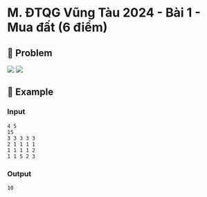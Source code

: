 # M. ĐTQG Vũng Tàu 2024 - Bài 1 - Mua đất (6 điểm)

## 📖 Problem

![](https://espresso.codeforces.com/acd2b9547474461c2387832feb571cc1833ca949.png)
![](https://espresso.codeforces.com/8a011aa5d4c38cde12debdc9819546327c451fd1.png)


## 🧠 Example

### Input

```text
4 5
15
3 3 3 3 3
2 1 1 1 1
1 1 1 1 2
1 1 5 2 3
```

### Output

```text
10
```


